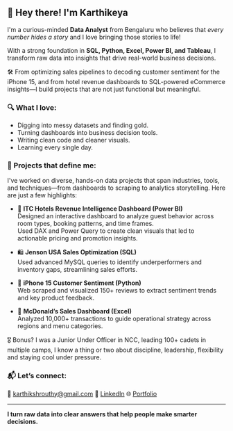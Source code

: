 ## 👋 Hey there! I'm Karthikeya

I'm a curious-minded **Data Analyst** from Bengaluru who believes that *every number hides a story* and I love bringing those stories to life!

With a strong foundation in **SQL, Python, Excel, Power BI, and Tableau**, I transform raw data into insights that drive real-world business decisions.

🛠 From optimizing sales pipelines to decoding customer sentiment for the iPhone 15, and from hotel revenue dashboards to SQL-powered eCommerce insights—I build projects that are not just functional but meaningful.

### 🔍 What I love:
- Digging into messy datasets and finding gold.
- Turning dashboards into business decision tools.
- Writing clean code and cleaner visuals.
- Learning every single day.

### 🚀 Projects that define me:
I've worked on diverse, hands-on data projects that span industries, tools, and techniques—from dashboards to scraping to analytics storytelling. Here are just a few highlights:

- 🏨 **ITC Hotels Revenue Intelligence Dashboard (Power BI)**  
  Designed an interactive dashboard to analyze guest behavior across room types, booking patterns, and time frames.  
  Used DAX and Power Query to create clean visuals that led to actionable pricing and promotion insights.

- 🛍️ **Jenson USA Sales Optimization (SQL)**  
  Used advanced MySQL queries to identify underperformers and inventory gaps, streamlining sales efforts.

- 📱 **iPhone 15 Customer Sentiment (Python)**  
  Web scraped and visualized 150+ reviews to extract sentiment trends and key product feedback.

- 🍔 **McDonald’s Sales Dashboard (Excel)**  
  Analyzed 10,000+ transactions to guide operational strategy across regions and menu categories.


🎖 Bonus? I was a Junior Under Officer in NCC, leading 100+ cadets in multiple camps, I know a thing or two about discipline, leadership, flexibility and staying cool under pressure.

### 📬 Let’s connect:
📧 [karthikshrouthy@gmail.com](mailto:karthikshrouthy@gmail.com) 
🔗 [LinkedIn](https://www.linkedin.com/in/karthikeya-m-shrouthy/)
🌐 [Portfolio](https://www.wscubetech.com/portfolio/data/karthikeya-m-shrouthi-wt68sq3)

---

**I turn raw data into clear answers that help people make smarter decisions.**
